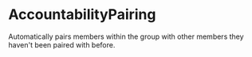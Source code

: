 # AccountabilityPairing
Automatically pairs members within the group with other members they haven't been paired with before.
